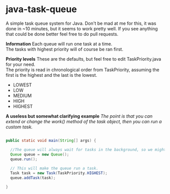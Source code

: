 # java-task-queue
A simple task queue system for Java. 
Don't be mad at me for this, it was done in ~10 minutes, but it seems to work pretty well. 
If you see anything that could be done better feel free to do pull requests. 

**Information**
Each queue will run one task at a time.  
The tasks with highest priority will of course be ran first. 

**Priority levels**
These are the defaults, but feel free to edit TaskPriority.java for your need.  
The priority is read in chronological order from TaskPriority, assuming the first is the highest and the last is the lowest. 
* LOWEST
* LOW
* MEDIUM
* HIGH
* HIGHEST

**A useless but somewhat clarifying example**
*The point is that you can extend or change the work() method of the task object, then you can run a custom task.*
```java

public static void main(String[] args) {

  //The queue will always wait for tasks in the background, so we might as well run it now. 
  Queue queue = new Queue();
  queue.run(); 
  
  // This will make the queue run a task. 
  Task task = new Task(TaskPriority.HIGHEST);
  queue.addTask(task);

}

```

